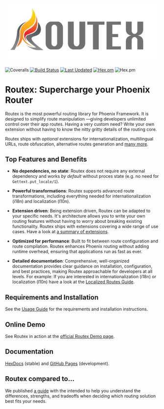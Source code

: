 # 
![Logo of Routex](assets/logo_horizontal.png "Routex Logo")

![Coveralls](https://img.shields.io/coveralls/github/BartOtten/routex)
[![Build Status](https://github.com/BartOtten/routex/actions/workflows/elixir.yml/badge.svg?event=push)](https://github.com/BartOtten/routex/actions/workflows/elixir.yml)
[![Last Updated](https://img.shields.io/github/last-commit/BartOtten/routex.svg)](https://github.com/BartOtten/routex/commits/main)
[![Hex.pm](https://img.shields.io/hexpm/v/routex)](https://hex.pm/packages/routex)
![Hex.pm](https://img.shields.io/hexpm/l/routex)

# Routex: Supercharge your Phoenix Router

Routex is the most powerful routing library for Phoenix Framework. It is
designed to simplify route manipulation —giving developers unlimited control
over their app routes. Having a very custom need? Write your own extension
without having to know the nitty gritty details of the routing core.

Routex ships with *optional* extensions for internationalization, multilingual URLs,
route obfuscation, alternative routes generation and [many more](EXTENSION_SUMMARIES.md).

## Top Features and Benefits

* **No dependencies, no state**: Routex does not require any external dependency
  and works *by default* without proces state (e.g. no need for `Gettext.put_locale/1`).

* **Powerful transformations**: Routex supports advanced route transformations, including
  everything needed for internationalization (i18n) and localization (l10n).

* **Extension driven**: Being extension driven, Routex can be adapted to your
  specific needs. It's architecture allows you to write your own routing
  features without having to worry about breaking existing functionality. Routex
  ships with extensions covering a wide range of use cases.
  Have a look at [a summary of extensions](EXTENSION_SUMMARIES.md).

* **Optimized for performance**: Built to fit between route configuration and
route compilation. Routex enhances Phoenix routing without adding runtime
overhead, ensuring that applications run as fast as ever.

* **Detailed documentation**: Comprehensive, well-organized documentation
  provides clear guidance on installation, configuration, and best practices,
  making Routex approachable for developers at all levels. For example: If you
  are interested in internationalization (i18n) or localization (l10n) have a
  look at the [Localized Routes Guide](guides/LOCALIZED_ROUTES.md).


## Requirements and Installation

See the [Usage Guide](USAGE.md) for the requirements and installation
instructions.


## Online Demo

See Routex in action at the [official Routex Demo page](https://routex.fly.dev/).


## Documentation

[HexDocs](https://hexdocs.pm/routex) (stable) and [GitHub
Pages](https://bartotten.github.io/routex) (development).

## Routex compared to...
We published [a guide](COMPARISON.md) with the  intended to help you understand the differences, strengths,
and tradeoffs when deciding which routing solution best fits your needs.
